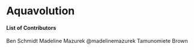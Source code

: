 # Aquavolution
#### List of Contributors
Ben Schmidt
Madeline Mazurek @madelinemazurek
Tamunomiete Brown